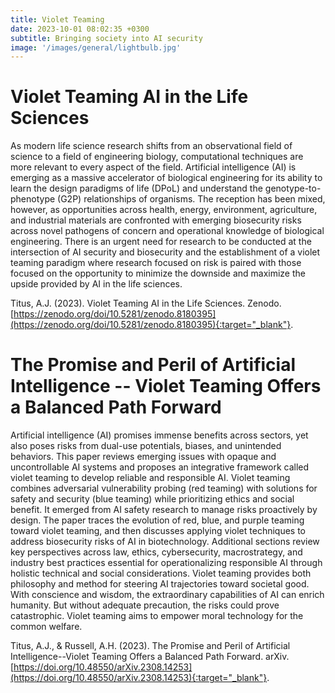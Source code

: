 ```yaml
---
title: Violet Teaming
date: 2023-10-01 08:02:35 +0300
subtitle: Bringing society into AI security
image: '/images/general/lightbulb.jpg'
---
```


# Violet Teaming AI in the Life Sciences
As modern life science research shifts from an observational field of science to a field of engineering biology, computational techniques are more relevant to every aspect of the field. Artificial intelligence (AI) is emerging as a massive accelerator of biological engineering for its ability to learn the design paradigms of life (DPoL) and understand the genotype-to-phenotype (G2P) relationships of organisms. The reception has been mixed, however, as opportunities across health, energy, environment, agriculture, and industrial materials are confronted with emerging biosecurity risks across novel pathogens of concern and operational knowledge of biological engineering. There is an urgent need for research to be conducted at the intersection of AI security and biosecurity and the establishment of a violet teaming paradigm where research focused on risk is paired with those focused on the opportunity to minimize the downside and maximize the upside provided by AI in the life sciences.

Titus, A.J. (2023). Violet Teaming AI in the Life Sciences. Zenodo. [https://zenodo.org/doi/10.5281/zenodo.8180395](https://zenodo.org/doi/10.5281/zenodo.8180395){:target="_blank"}.

# The Promise and Peril of Artificial Intelligence -- Violet Teaming Offers a Balanced Path Forward
Artificial intelligence (AI) promises immense benefits across sectors, yet also poses risks from dual-use potentials, biases, and unintended behaviors. This paper reviews emerging issues with opaque and uncontrollable AI systems and proposes an integrative framework called violet teaming to develop reliable and responsible AI. Violet teaming combines adversarial vulnerability probing (red teaming) with solutions for safety and security (blue teaming) while prioritizing ethics and social benefit. It emerged from AI safety research to manage risks proactively by design. The paper traces the evolution of red, blue, and purple teaming toward violet teaming, and then discusses applying violet techniques to address biosecurity risks of AI in biotechnology. Additional sections review key perspectives across law, ethics, cybersecurity, macrostrategy, and industry best practices essential for operationalizing responsible AI through holistic technical and social considerations. Violet teaming provides both philosophy and method for steering AI trajectories toward societal good. With conscience and wisdom, the extraordinary capabilities of AI can enrich humanity. But without adequate precaution, the risks could prove catastrophic. Violet teaming aims to empower moral technology for the common welfare.

Titus, A.J., & Russell, A.H. (2023). The Promise and Peril of Artificial Intelligence--Violet Teaming Offers a Balanced Path Forward. arXiv. [https://doi.org/10.48550/arXiv.2308.14253](https://doi.org/10.48550/arXiv.2308.14253){:target="_blank"}.